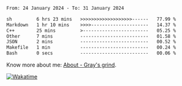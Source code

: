 <!--START_SECTION:waka-->

```txt
From: 24 January 2024 - To: 31 January 2024

sh         6 hrs 23 mins   >>>>>>>>>>>>>>>>>>>------   77.99 %
Markdown   1 hr 10 mins    >>>>---------------------   14.37 %
C++        25 mins         >------------------------   05.25 %
Other      7 mins          -------------------------   01.58 %
JSON       2 mins          -------------------------   00.52 %
Makefile   1 min           -------------------------   00.24 %
Bash       0 secs          -------------------------   00.06 %
```

<!--END_SECTION:waka-->

<!-- [![grayxu's github stats](https://github-readme-stats.vercel.app/api?username=grayxu&count_private=true&show_icons=true)](https://github.com/grayxu) -->

Know more about me: [About - Gray's grind](https://www.grayxu.cn/).
<p align="left">
  <a href="https://wakatime.com/@grayxu" target="_blank">
    <img alt="Wakatime" src="https://wakatime.com/badge/user/c69eb31e-43a1-463f-8968-c3449e386f57.svg"/>
  </a>
</p>

